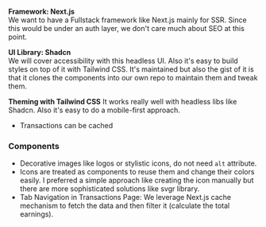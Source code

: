 **Framework: Next.js**\
We want to have a Fullstack framework like Next.js mainly for SSR.
Since this would be under an auth layer, we don't care much about SEO at this point.


**UI Library: Shadcn**\
We will cover accessibility with this headless UI. Also it's easy to build styles on top of it with Tailwind CSS.
It's maintained but also the gist of it is that it clones the components into our own repo to maintain them and tweak them.

**Theming with Tailwind CSS**
It works really well with headless libs like Shadcn. Also it's easy to do a mobile-first approach.

- Transactions can be cached


### Components

- Decorative images like logos or stylistic icons, do not need `alt` attribute.
- Icons are treated as components to reuse them and change their colors easily. I preferred a simple approach like creating the icon manually but there are more sophisticated solutions like svgr library.
- Tab Navigation in Transactions Page: We leverage Next.js cache mechanism to fetch the data and then filter it (calculate the total earnings).